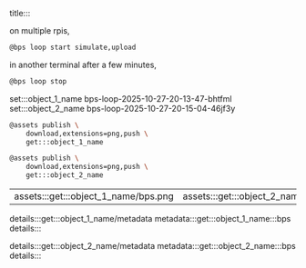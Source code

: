 title:::

on multiple rpis,

```bash
@bps loop start simulate,upload
```

in another terminal after a few minutes,

```bash
@bps loop stop
```

set:::object_1_name bps-loop-2025-10-27-20-13-47-bhtfml
set:::object_2_name bps-loop-2025-10-27-20-15-04-46jf3y

```bash
@assets publish \
	download,extensions=png,push \
	get:::object_1_name

@assets publish \
	download,extensions=png,push \
	get:::object_2_name
```

| | |
|-|-|
| assets:::get:::object_1_name/bps.png | assets:::get:::object_2_name/bps.png |

details:::get:::object_1_name/metadata
metadata:::get:::object_1_name:::bps
details:::

details:::get:::object_2_name/metadata
metadata:::get:::object_2_name:::bps
details:::
